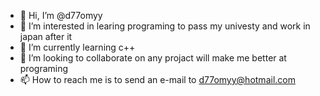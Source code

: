 - 👋 Hi, I’m @d77omyy
- 👀 I’m interested in learing programing to pass my univesty and work in japan after it 
- 🌱 I’m currently learning c++
- 💞️ I’m looking to collaborate on any projact will make me better at programing 
- 📫 How to reach me is to send an e-mail to d77omyy@hotmail.com
